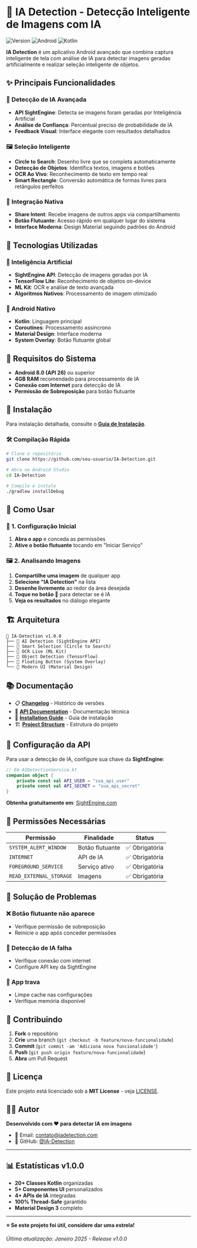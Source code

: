 # 🤖 IA Detection - Detecção Inteligente de Imagens com IA

![Version](https://img.shields.io/badge/version-1.0.0-blue.svg)
![Android](https://img.shields.io/badge/platform-Android%2026%2B-green.svg)
![Kotlin](https://img.shields.io/badge/language-Kotlin-orange.svg)

**IA Detection** é um aplicativo Android avançado que combina captura inteligente de tela com análise de IA para detectar imagens geradas artificialmente e realizar seleção inteligente de objetos.

## ✨ **Principais Funcionalidades**

### 🎯 **Detecção de IA Avançada**
- **API SightEngine**: Detecta se imagens foram geradas por Inteligência Artificial
- **Análise de Confiança**: Percentual preciso de probabilidade de IA
- **Feedback Visual**: Interface elegante com resultados detalhados

### 🖼️ **Seleção Inteligente** 
- **Circle to Search**: Desenho livre que se completa automaticamente
- **Detecção de Objetos**: Identifica textos, imagens e botões
- **OCR Ao Vivo**: Reconhecimento de texto em tempo real
- **Smart Rectangle**: Conversão automática de formas livres para retângulos perfeitos

### 📱 **Integração Nativa**
- **Share Intent**: Recebe imagens de outros apps via compartilhamento
- **Botão Flutuante**: Acesso rápido em qualquer lugar do sistema
- **Interface Moderna**: Design Material seguindo padrões do Android

## 🔧 **Tecnologias Utilizadas**

### **🤖 Inteligência Artificial**
- **SightEngine API**: Detecção de imagens geradas por IA
- **TensorFlow Lite**: Reconhecimento de objetos on-device
- **ML Kit**: OCR e análise de texto avançada
- **Algoritmos Nativos**: Processamento de imagem otimizado

### **📱 Android Nativo**
- **Kotlin**: Linguagem principal
- **Coroutines**: Processamento assíncrono
- **Material Design**: Interface moderna
- **System Overlay**: Botão flutuante global

## 📱 **Requisitos do Sistema**

- **Android 8.0 (API 26)** ou superior
- **4GB RAM** recomendado para processamento de IA
- **Conexão com Internet** para detecção de IA
- **Permissão de Sobreposição** para botão flutuante

## 🚀 **Instalação**

Para instalação detalhada, consulte o [**Guia de Instalação**](INSTALLATION_GUIDE.md).

### **🛠️ Compilação Rápida**
```bash
# Clone o repositório
git clone https://github.com/seu-usuario/IA-Detection.git

# Abra no Android Studio
cd IA-Detection

# Compile e instale
./gradlew installDebug
```

## 📖 **Como Usar**

### **🎯 1. Configuração Inicial**
1. **Abra o app** e conceda as permissões
2. **Ative o botão flutuante** tocando em "Iniciar Serviço"

### **🖼️ 2. Analisando Imagens**
1. **Compartilhe uma imagem** de qualquer app
2. **Selecione "IA Detection"** na lista
3. **Desenhe livremente** ao redor da área desejada
4. **Toque no botão 🤖** para detectar se é IA
5. **Veja os resultados** no diálogo elegante

## 🏗️ **Arquitetura**

```
📱 IA-Detection v1.0.0
├── 🤖 AI Detection (SightEngine API)
├── 🎨 Smart Selection (Circle to Search)
├── 📝 OCR Live (ML Kit)
├── 🧠 Object Detection (TensorFlow)
├── 🔵 Floating Button (System Overlay)
└── 📱 Modern UI (Material Design)
```

## 📚 **Documentação**

- 📋 [**Changelog**](CHANGELOG.md) - Histórico de versões
- 🔧 [**API Documentation**](API_DOCUMENTATION.md) - Documentação técnica
- 🚀 [**Installation Guide**](INSTALLATION_GUIDE.md) - Guia de instalação
- 🏗️ [**Project Structure**](PROJECT_STRUCTURE.md) - Estrutura do projeto

## 🔑 **Configuração da API**

Para usar a detecção de IA, configure sua chave da **SightEngine**:

```kotlin
// Em AIDetectionService.kt
companion object {
    private const val API_USER = "sua_api_user"
    private const val API_SECRET = "sua_api_secret"
}
```

**Obtenha gratuitamente em**: [SightEngine.com](https://sightengine.com)

## 🚨 **Permissões Necessárias**

| Permissão | Finalidade | Status |
|-----------|------------|--------|
| `SYSTEM_ALERT_WINDOW` | Botão flutuante | ✅ Obrigatória |
| `INTERNET` | API de IA | ✅ Obrigatória |
| `FOREGROUND_SERVICE` | Serviço ativo | ✅ Obrigatória |
| `READ_EXTERNAL_STORAGE` | Imagens | ✅ Obrigatória |

## 🐛 **Solução de Problemas**

### **❌ Botão flutuante não aparece**
- Verifique permissão de sobreposição
- Reinicie o app após conceder permissões

### **🤖 Detecção de IA falha**
- Verifique conexão com internet
- Configure API key da SightEngine

### **📱 App trava**
- Limpe cache nas configurações
- Verifique memória disponível

## 🤝 **Contribuindo**

1. **Fork** o repositório
2. **Crie** uma branch (`git checkout -b feature/nova-funcionalidade`)
3. **Commit** (`git commit -am 'Adiciona nova funcionalidade'`)
4. **Push** (`git push origin feature/nova-funcionalidade`)
5. **Abra** um Pull Request

## 📄 **Licença**

Este projeto está licenciado sob a **MIT License** - veja [LICENSE](LICENSE).

## 👨‍💻 **Autor**

**Desenvolvido com ❤️ para detectar IA em imagens**

- 📧 Email: contato@iadetection.com
- 🐙 GitHub: [@IA-Detection](https://github.com/IA-Detection)

---

## 📊 **Estatísticas v1.0.0**

- **20+ Classes Kotlin** organizadas
- **5+ Componentes UI** personalizados
- **4+ APIs de IA** integradas
- **100% Thread-Safe** garantido
- **Material Design 3** completo

---

**⭐ Se este projeto foi útil, considere dar uma estrela!**

*Última atualização: Janeiro 2025 - Release v1.0.0*
